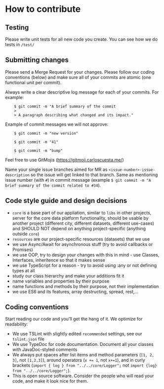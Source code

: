 # How to contribute


## Testing

Please write unit tests for all new code you create. You can see how we do tests in `/test/`

## Submitting changes

Please send a Merge Request for your changes. Please follow our coding conventions (below) and make sure all of your commits are atomic (one functional unit per commit).

Always write a clear descriptive log message for each of your commits. For example:

```
    $ git commit -m "A brief summary of the commit
    > 
    > A paragraph describing what changed and its impact."
```

Example of commit messages we will not approve:
```
    $ git commit -m "new version"
```

```
    $ git commit -m "41"
```

```
    $ git commit -m "bump"
```

Feel free to use GitMojis (https://gitmoji.carloscuesta.me/)

Name your single issue branches aimed for MR as `<issue-number>-issue-description` so the issue will get linked to that branch. Same as mentioning issue number (with `#`) in commit message (example `$ git commit -m "A brief summary of the commit related to #34`).

## Code style guide and design decisions

- `core` is a base part of our appliation, similar to `libs` in other projects, server for the core data platform functionality, should be usable by another project (different city, different datasets, different use-cases) and SHOULD NOT depend on anything project-specific (anything outside `core`)
- `resources` are our project-specific resources (datasets) that we use
- we use Async/Await for asynchronous stuff (try to avoid callbacks or Promises)
- we use OOP, try to design your changes with this in mind - use Classes, Interfaces, inheritence so that it makes sense
- we use TypeScript for a reason - try to avoid using :any or not defining types at all
- study our class hierarchy and make your additions fit it
- name variables and properties by their purpose
- name functions and methods by their purpose, not their implementation
- we use ES6 and its features, array destructing, spread, rest,...

## Coding conventions

Start reading our code and you'll get the hang of it. We optimize for readability:

  * We use TSLint with slightly edited `recommended` settings, see our `tslint.json` file
  * We use TypeDoc for code documentation. Document all your classes with JavaDoc-styled comments
  * We always put spaces after list items and method parameters (`[1, 2, 3]`, not `[1,2,3]`), around operators (`x += 1`, not `x+=1`), and in curly brackets (`import { log } from "../../core/Logger";` not `import {log} from "../../core/Logger";`).
  * This is open source software. Consider the people who will read your code, and make it look nice for them.

